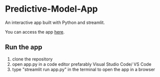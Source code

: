 # Predictive-Model-App

An interactive app built with Python and streamlit.

You can access the app [here](https://fictional-space-succotash-qrqj4r4xj5qc456g-8501.app.github.dev/).

## Run the app
1. clone the repository
2. open app.py in a code editor prefarably Visual Studio Code/ VS Code
3. type "streamlit run app.py" in the terminal to open the app in a browser
  
